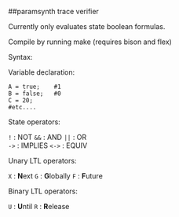 ##paramsynth trace verifier

Currently only evaluates state boolean formulas.

Compile by running make (requires bison and flex)

Syntax:

Variable declaration:

```
A = true;    #1
B = false;   #0
C = 20;
#etc.... 
```

State operators:

`!`	        : NOT 
`&&`        :	AND 
`||`        : OR  
`->`        :	IMPLIES 
`<->`       : EQUIV

Unary LTL operators:

`X`         : 	**N**ext
`G`         : 	**G**lobally
`F`	        : 	**F**uture


Binary LTL operators:

`U`         : 	**U**ntil
`R`         :   **R**elease
